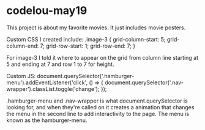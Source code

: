 # codelou-may19

This project is about my favorite movies. It just includes movie posters.

Custom CSS I created include: 
.image-3 {
    grid-column-start: 5; 
    grid-column-end: 7; 
    grid-row-start: 1; 
    grid-row-end: 7;
}

For image-3 I told it where to appear on the grid from column line starting at 5 and ending at 7 and row 1 to 7 for height. 

Custom JS: 
document.querySelector('.hamburger-menu').addEventListener('click', () => {
  document.querySelector('.nav-wrapper').classList.toggle('change');
});

.hamburger-menu and .nav-wrapper is what document.querySelector is looking for, and when they're called on it creates a animation that changes the menu in the second line to add interactivity to the page. The menu is known as the hamburger-menu. 
